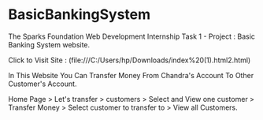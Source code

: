 # BasicBankingSystem

The Sparks Foundation Web Development Internship Task 1 - Project : Basic Banking System website.

Click to Visit Site : (file:///C:/Users/hp/Downloads/index%20(1).html2.html)

In This Website You Can Transfer Money From Chandra's Account To Other Customer's Account.
 
Home Page > Let's transfer > customers > Select and View one customer > Transfer Money > Select customer to transfer to > View all Customers.

